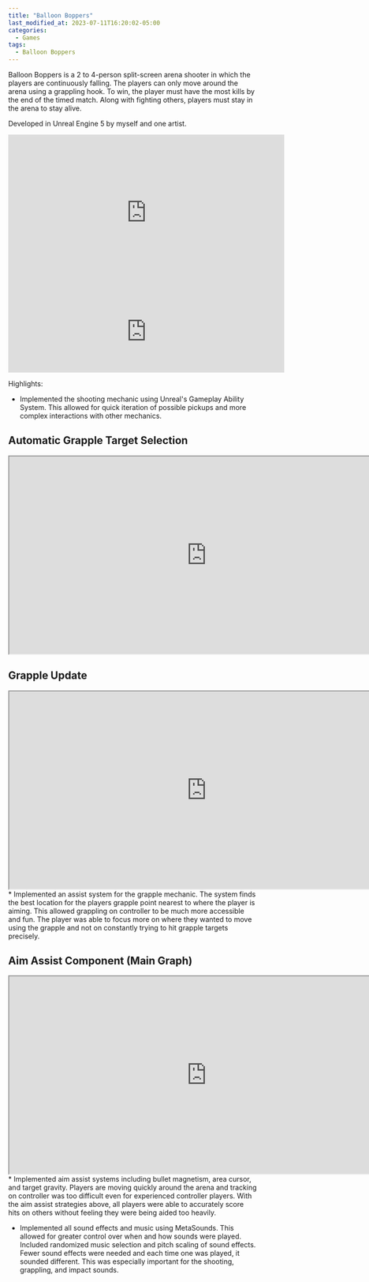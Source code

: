 ```yaml
---
title: "Balloon Boppers"
last_modified_at: 2023-07-11T16:20:02-05:00
categories:
  - Games
tags:
  - Balloon Boppers
---
```


Balloon Boppers is a 2 to 4-person split-screen arena shooter in which the players are continuously falling. The players can only move around the arena using a grappling hook.
To win, the player must have the most kills by the end of the timed match. Along with fighting others, players must stay in the arena to stay alive. 

Developed in Unreal Engine 5 by myself and one artist.

<iframe width="560" height="315" src="https://www.youtube.com/embed/j3D1zjrDhuQ" title="YouTube video player" frameborder="0" allow="accelerometer; autoplay; clipboard-write; encrypted-media; gyroscope; picture-in-picture; web-share" allowfullscreen></iframe>
<br>
<iframe frameborder="0" src="https://itch.io/embed/2166883" width="560" height="167"><a href="https://twixel.itch.io/balloon-boppers">Balloon Boppers by twixel</a></iframe>

Highlights:

  * Implemented the shooting mechanic using Unreal's Gameplay Ability System. This allowed for quick iteration of possible pickups and more complex interactions with other mechanics.

<h2>
  Automatic Grapple Target Selection
</h2>
<iframe src="https://blueprintue.com/render/dh04g-nc/" scrolling="no" allowfullscreen width="800" height="400"></iframe>
<h2>
  Grapple Update
</h2>
<iframe src="https://blueprintue.com/render/5xjbls4h/" scrolling="no" allowfullscreen width="800" height="400"></iframe>
  * Implemented an assist system for the grapple mechanic. The system finds the best location for the players grapple point nearest to where the player is aiming. This allowed grappling on controller to be much more accessible and fun. The player was able to focus more on where they wanted to move using the grapple and not on constantly trying to hit grapple targets precisely.
<h2>
  Aim Assist Component (Main Graph)
</h2>
<iframe src="https://blueprintue.com/render/b2cdxey4/" scrolling="no" allowfullscreen width="800" height="400"></iframe>
  * Implemented aim assist systems including bullet magnetism, area cursor, and target gravity. Players are moving quickly around the arena and tracking on controller was too difficult even for experienced controller players. With the aim assist strategies above, all players were able to accurately score hits on others without feeling they were being aided too heavily.

    
  * Implemented all sound effects and music using MetaSounds. This allowed for greater control over when and how sounds were played. Included randomized music selection and pitch scaling of sound effects. Fewer sound effects were needed and each time one was played, it sounded different. This was especially important for the shooting, grappling, and impact sounds.
